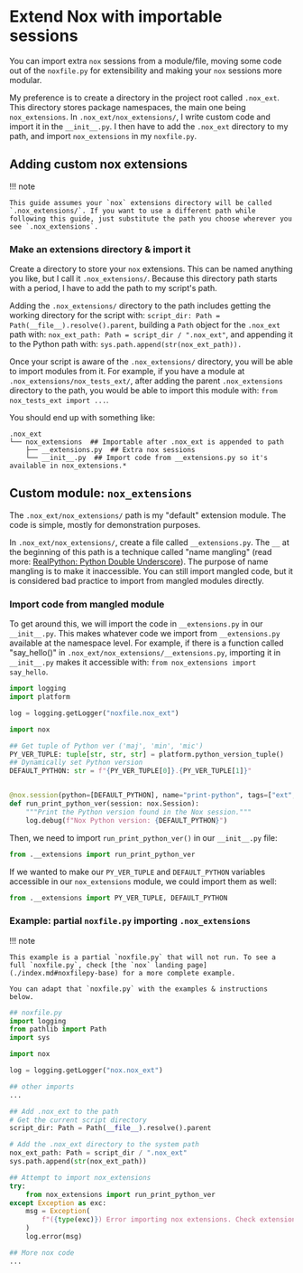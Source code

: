 # Extend Nox with importable sessions

You can import extra `nox` sessions from a module/file, moving some code out of the `noxfile.py` for extensibility and making your `nox` sessions more modular.

My preference is to create a directory in the project root called `.nox_ext`. This directory stores package namespaces, the main one being `nox_extensions`. In `.nox_ext/nox_extensions/`, I write custom code and import it in the `__init__.py`. I then have to add the `.nox_ext` directory to my path, and import `nox_extensions` in my `noxfile.py`.

## Adding custom nox extensions

!!! note

    This guide assumes your `nox` extensions directory will be called `.nox_extensions/`. If you want to use a different path while following this guide, just substitute the path you choose wherever you see `.nox_extensions`.

### Make an extensions directory & import it  

Create a directory to store your `nox` extensions. This can be named anything you like, but I call it `.nox_extensions/`. Because this directory path starts with a period, I have to add the path to my script's path.

Adding the `.nox_extensions/` directory to the path includes getting the working directory for the script with: `script_dir: Path = Path(__file__).resolve().parent`, building a `Path` object for the `.nox_ext` path with: `nox_ext_path: Path = script_dir / ".nox_ext"`, and appending it to the Python path with: `sys.path.append(str(nox_ext_path)).`

Once your script is aware of the `.nox_extensions/` directory, you will be able to import modules from it. For example, if you have a module at `.nox_extensions/nox_tests_ext/`, after adding the parent `.nox_extensions` directory to the path, you would be able to import this module with: `from nox_tests_ext import ...`.

You should end up with something like:

```
.nox_ext
└── nox_extensions  ## Importable after .nox_ext is appended to path
    ├── __extensions.py  ## Extra nox sessions
    └── __init__.py  ## Import code from __extensions.py so it's available in nox_extensions.*
```

## Custom module: `nox_extensions`

The `.nox_ext/nox_extensions/` path is my "default" extension module. The code is simple, mostly for demonstration purposes.

In `.nox_ext/nox_extensions/`, create a file called `__extensions.py`. The `__` at the beginning of this path is a technique called "name mangling" (read more: [RealPython: Python Double Underscore](https://realpython.com/python-double-underscore/#double-leading-underscore-in-classes-pythons-name-mangling)). The purpose of name mangling is to make it inaccessible. You can still import mangled code, but it is considered bad practice to import from mangled modules directly.

### Import code from mangled module

To get around this, we will import the code in `__extensions.py` in our `__init__.py`. This makes whatever code we import from `__extensions.py` available at the namespace level. For example, if there is a function called "say_hello()" in `.nox_ext/nox_extensions/__extensions.py`, importing it in `__init__.py` makes it accessible with: `from nox_extensions import say_hello`.

```python title=".nox_ext/nox_extensions/__extensions.py" linenums="1"
import logging
import platform

log = logging.getLogger("noxfile.nox_ext")

import nox

## Get tuple of Python ver ('maj', 'min', 'mic')
PY_VER_TUPLE: tuple[str, str, str] = platform.python_version_tuple()
## Dynamically set Python version
DEFAULT_PYTHON: str = f"{PY_VER_TUPLE[0]}.{PY_VER_TUPLE[1]}"


@nox.session(python=[DEFAULT_PYTHON], name="print-python", tags=["ext", "env"])
def run_print_python_ver(session: nox.Session):
    """Print the Python version found in the Nox session."""
    log.debug(f"Nox Python version: {DEFAULT_PYTHON}")

```

Then, we need to import `run_print_python_ver()` in our `__init__.py` file:

```python title="Import code from .nox_ext/nox_extensions/__extensions.py" linenums="1"
from .__extensions import run_print_python_ver

```

If we wanted to make our `PY_VER_TUPLE` and `DEFAULT_PYTHON` variables accessible in our `nox_extensions` module, we could import them as well:

```python title="Import Python variables" linenums="1"
from .__extensions import PY_VER_TUPLE, DEFAULT_PYTHON

```

### Example: partial `noxfile.py` importing `.nox_extensions`

!!! note

    This example is a partial `noxfile.py` that will not run. To see a full `noxfile.py`, check [the `nox` landing page](./index.md#noxfilepy-base) for a more complete example.

    You can adapt that `noxfile.py` with the examples & instructions below.

```python title="noxfile.py import .nox_extensions" linenums="1"
## noxfile.py
import logging
from pathlib import Path
import sys

import nox

log = logging.getLogger("nox.nox_ext")

## other imports
...

## Add .nox_ext to the path
# Get the current script directory
script_dir: Path = Path(__file__).resolve().parent

# Add the .nox_ext directory to the system path
nox_ext_path: Path = script_dir / ".nox_ext"
sys.path.append(str(nox_ext_path))

## Attempt to import nox_extensions
try:
    from nox_extensions import run_print_python_ver
except Exception as exc:
    msg = Exception(
        f"({type(exc)}) Error importing nox extensions. Check extension path exists."
    )
    log.error(msg)

## More nox code
...

```
